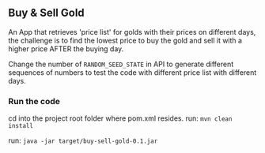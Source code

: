 ## Buy & Sell Gold

An App that retrieves 'price list' for golds with their prices on different days,
the challenge is to find the lowest price to buy the gold and sell it with a higher price AFTER the buying day.


Change the number of `RANDOM_SEED_STATE` in API 
to generate different sequences of numbers to test the code with different price list
with different days.

### Run the code
cd into the project root folder where pom.xml resides.
run:
`mvn clean install`

run:
`java -jar target/buy-sell-gold-0.1.jar`